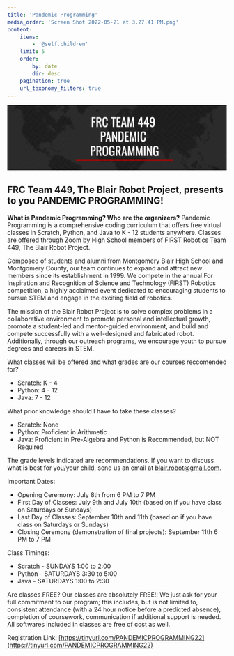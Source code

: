 ```yaml
---
title: 'Pandemic Programming'
media_order: 'Screen Shot 2022-05-21 at 3.27.41 PM.png'
content:
    items:
        - '@self.children'
    limit: 5
    order:
        by: date
        dir: desc
    pagination: true
    url_taxonomy_filters: true
---
```


![Screen%20Shot%202022-05-21%20at%203.27.41%20PM](Screen%20Shot%202022-05-21%20at%203.27.41%20PM.png "Screen%20Shot%202022-05-21%20at%203.27.41%20PM")
## FRC Team 449, The Blair Robot Project, presents to you PANDEMIC PROGRAMMING!

**What is Pandemic Programming? Who are the organizers?**
Pandemic Programming is a comprehensive coding curriculum that offers free virtual classes in Scratch, Python, and Java to K - 12 students anywhere. Classes are offered through Zoom by High School members of FIRST Robotics Team 449, The Blair Robot Project.

Composed of students and alumni from Montgomery Blair High School and Montgomery County, our team continues to expand and attract new members since its establishment in 1999. We compete in the annual For Inspiration and Recognition of Science and Technology (FIRST) Robotics competition, a highly acclaimed event dedicated to encouraging students to pursue STEM and engage in the exciting field of robotics. 

The mission of the Blair Robot Project is to solve complex problems in a collaborative environment to promote personal and intellectual growth, promote a student-led and mentor-guided environment, and build and compete successfully with a well-designed and fabricated robot. Additionally, through our outreach programs, we encourage youth to pursue degrees and careers in STEM.

What classes will be offered and what grades are our courses reccomended for?
* Scratch: K - 4
* Python: 4 - 12
* Java: 7 - 12

What prior knowledge should I have to take these classes?

* Scratch: None
* Python: Proficient in Arithmetic
* Java: Proficient in Pre-Algebra and Python is Recommended, but NOT Required

The grade levels indicated are recommendations. If you want to discuss what is best for you/your child, send us an email at blair.robot@gmail.com.

Important Dates:
* Opening Ceremony: July 8th from 6 PM to 7 PM
* First Day of Classes: July 9th and July 10th (based on if you have class on Saturdays or Sundays)
* Last Day of Classes: September 10th and 11th (based on if you have class on Saturdays or Sundays)
* Closing Ceremony (demonstration of final projects): September 11th 6 PM to 7 PM

Class Timings:
* Scratch - SUNDAYS 1:00 to 2:00
* Python - SATURDAYS 3:30 to 5:00
* Java - SATURDAYS 1:00 to 2:30

Are classes FREE?
Our classes are absolutely FREE!! We just ask for your full commitment to our program; this includes, but is not limited to, consistent attendance (with a 24 hour notice before a predicted absence), completion of coursework, communication if additional support is needed.
All softwares included in classes are free of cost as well.

Registration Link: [https://tinyurl.com/PANDEMICPROGRAMMING22](https://tinyurl.com/PANDEMICPROGRAMMING22)

